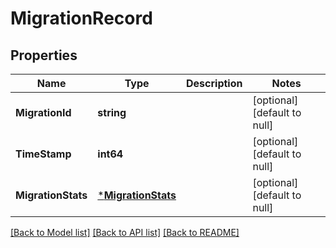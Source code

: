 # MigrationRecord

## Properties
Name | Type | Description | Notes
------------ | ------------- | ------------- | -------------
**MigrationId** | **string** |  | [optional] [default to null]
**TimeStamp** | **int64** |  | [optional] [default to null]
**MigrationStats** | [***MigrationStats**](MigrationStats.md) |  | [optional] [default to null]

[[Back to Model list]](../README.md#documentation-for-models) [[Back to API list]](../README.md#documentation-for-api-endpoints) [[Back to README]](../README.md)

